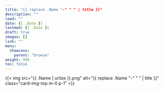 ```yaml
---
title: "{{ replace .Name "-" " " | title }}"
description: ""
lead: ""
date: {{ .Date }}
lastmod: {{ .Date }}
draft: true
images: []
link: ""
menu:
  showcase:
    parent: "browse"
weight: 999
toc: false
---
```


<div class="card my-3">
  {{< img src="{{ .Name | urlize }}.png" alt="{{ replace .Name "-" " " | title }}" class="card-img-top m-0 p-1" >}}
</div>
